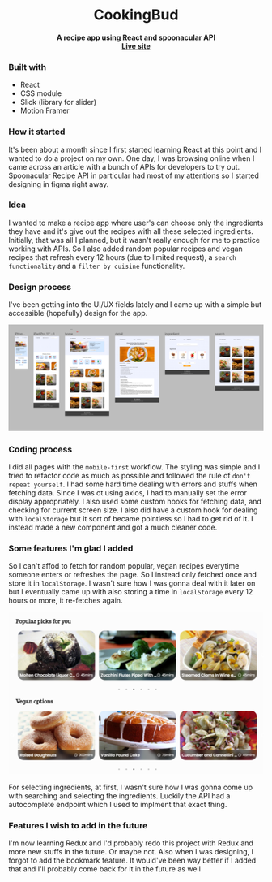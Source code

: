 # **<div align='center'>CookingBud</div>**
**<div align='center'>A recipe app using React and spoonacular API</div>**
**<div align='center'><a href='https://cookingbud.netlify.app' align='center' style='display: block' >Live site</a></div>**

### **Built with**
- React
- CSS module
- Slick (library for slider)
- Motion Framer

### **How it started**

It's been about a month since I first started learning React at this point and I wanted to do a project on my own. One day, I was browsing online when I came across an article with a bunch of APIs for developers to try out. Spoonacular Recipe API in particular had most of my attentions so I started designing in figma right away.

### **Idea**

I wanted to make a recipe app where user's can choose only the ingredients they have and it's give out the recipes with all these selected ingredients. Initially, that was all I planned, but it wasn't really enough for me to practice working with APIs. So I also added random popular recipes and vegan recipes that refresh every 12 hours (due to limited request), a `search functionality` and a `filter by cuisine` functionality.

### **Design process**

I've been getting into the UI/UX fields lately and I came up with a simple but accessible (hopefully) design for the app.

![figma design screenshot](./images/figma.png)

### **Coding process**

I did all pages with the `mobile-first` workflow. The styling was simple and I tried to refactor code as much as possible and followed the rule of `don't repeat yourself`. I had some hard time dealing with errors and stuffs when fetching data. Since I was ot using axios, I had to manually set the error display appropriately. I also used some custom hooks for fetching data, and checking for current screen size. I also did have a custom hook for dealing with `localStorage` but it sort of became pointless so I had to get rid of it. I instead made a new component and got a much cleaner code.

### **Some features I'm glad I added**

So I can't affod to fetch for random popular, vegan recipes everytime someone enters or refreshes the page. So I instead only fetched once and store it in `localStorage`. I wasn't sure how I was gonna deal with it later on but I eventually came up with also storing a time in `localStorage` every 12 hours or more, it re-fetches again.

![featured recipes](./images/popular.png)

For selecting ingredients, at first, I wasn't sure how I was gonna come up with searching and selecting the ingredients. Luckily the API had a autocomplete endpoint which I used to implment that exact thing.

### **Features I wish to add in the future**

I'm now learning Redux and I'd probably redo this project with Redux and more new stuffs in the future. Or maybe not. Also when I was designing, I forgot to add the bookmark feature. It would've been way better if I added that and I'll probably come back for it in the future as well

